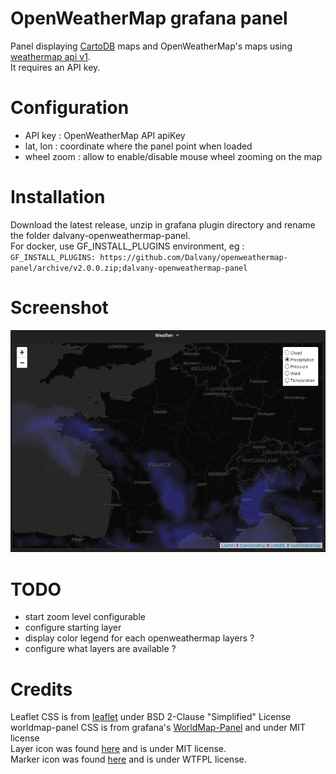 # OpenWeatherMap grafana panel

Panel displaying [CartoDB](https://carto.com/attribution) maps and OpenWeatherMap's maps using [weathermap api v1](https://openweathermap.org/api/weathermaps).  
It requires an API key.

# Configuration

-   API key : OpenWeatherMap API apiKey
-   lat, lon : coordinate where the panel point when loaded
-   wheel zoom : allow to enable/disable mouse wheel zooming on the map

# Installation

Download the latest release, unzip in grafana plugin directory and rename the folder dalvany-openweathermap-panel.  
For docker, use GF_INSTALL_PLUGINS environment, eg : `GF_INSTALL_PLUGINS: https://github.com/Dalvany/openweathermap-panel/archive/v2.0.0.zip;dalvany-openweathermap-panel`

# Screenshot

![screenshot](https://github.com/Dalvany/openweathermap-panel/raw/master/src/images/screenshot.png)

# TODO

-   start zoom level configurable
-   configure starting layer
-   display color legend for each openweathermap layers ?
-   configure what layers are available ?

# Credits

Leaflet CSS is from [leaflet](https://github.com/Leaflet/Leaflet) under BSD 2-Clause "Simplified" License  
worldmap-panel CSS is from grafana's [WorldMap-Panel](https://github.com/grafana/worldmap-panel) and under MIT license  
Layer icon was found [here](https://www.iconfinder.com/icons/2561455/layers_icon) and is under MIT license.  
Marker icon was found [here](https://www.iconfinder.com/icons/2639858/marker_icon) and is under WTFPL license.
